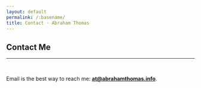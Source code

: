 ```yaml
---
layout: default
permalink: /:basename/
title: Contact · Abraham Thomas
---
```


## Contact Me

----

<br/>

Email is the best way to reach me: **at@abrahamthomas.info**.  

<!--
To maximize your odds of a quick and positive response: be specific about what you want, offer two-way value if you can, and follow up once or twice but not more than that.
-->  

<!-- 
I welcome cold emails. I read every email I receive, but I can't always promise a reply. My bandwidth is limited, and I don't want to waste either my time or yours on conversations where there isn't a fit. That said, feel free to send me a nudge if I haven't responded to your message.
-->

<!--
For updates on what I'm reading, doing or thinking about, follow me on [Twitter](/https://twitter.com/athomasq) and subscribe to my [newsletter](https://pivotal.substack.com/about). Have a great day!  
-->

<br/>
<br/>

